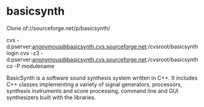# basicsynth

Clone of://sourceforge.net/p/basicsynth/

cvs -d:pserver:anonymous@basicsynth.cvs.sourceforge.net:/cvsroot/basicsynth login 
cvs -z3 -d:pserver:anonymous@basicsynth.cvs.sourceforge.net:/cvsroot/basicsynth co -P modulename

BasicSynth is a software sound synthesis system written in C++. It includes C++ classes implementing a variety of signal generators, processors, synthesis instruments and score processing, command line and GUI synthesizers built with the libraries.

